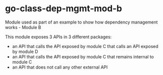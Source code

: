 # go-class-dep-mgmt-mod-b

Module used as part of an example to show how dependency management works - Module B

This module exposes 3 APIs in 3 different packages:

- an API that calls the API exposed by module C that calls an API exposed by module D
- an API that calls the API exposed by module C that remains internal to module C
- an API that does not call any other external API
